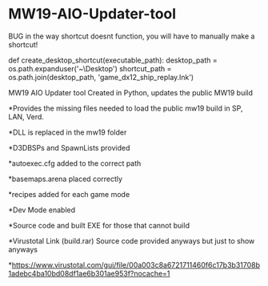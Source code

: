 # MW19-AIO-Updater-tool
BUG in the way shortcut doesnt function, you will have to manually make a shortcut!

def create_desktop_shortcut(executable_path): 
    desktop_path = os.path.expanduser('~\\Desktop')
    shortcut_path = os.path.join(desktop_path, 'game_dx12_ship_replay.lnk')

MW19 AIO Updater tool Created in Python, updates the public MW19 build 

*Provides the missing files needed to load the public mw19 build in SP, LAN, Verd.

*DLL is replaced in the mw19 folder


*D3DBSPs and SpawnLists provided 

*autoexec.cfg added to the correct path

*basemaps.arena placed correctly 

*recipes added for each game mode

*Dev Mode enabled

*Source code and built EXE for those that cannot build

*Virustotal Link (build.rar) Source code provided anyways but just to show anyways

*https://www.virustotal.com/gui/file/00a003c8a6721711460f6c17b3b31708b1adebc4ba10bd08df1ae6b301ae953f?nocache=1
